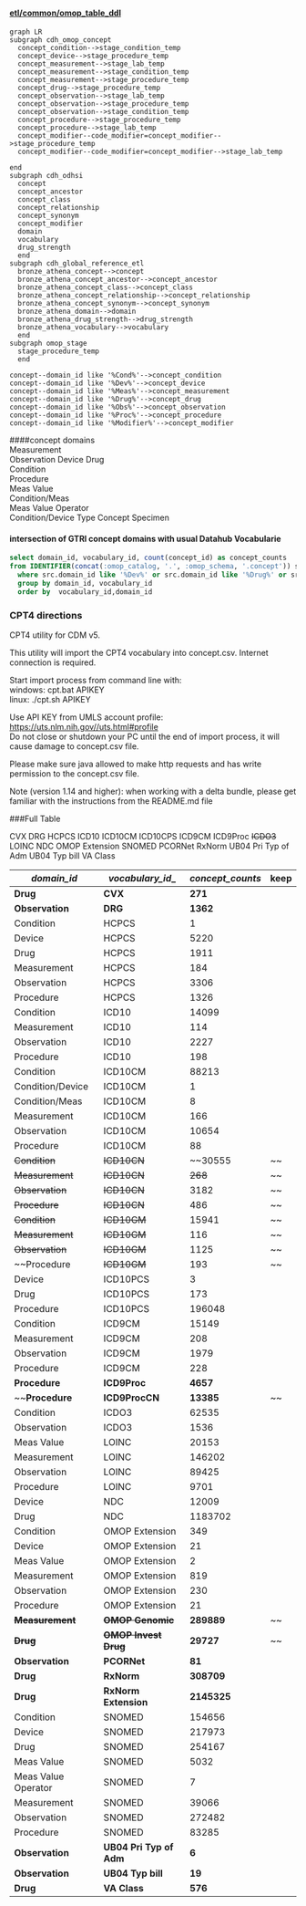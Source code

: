 #### [etl/common/omop_table_ddl](https://www.github.com/cdcent/cdh-ohdsi/etl/common/omop_table_ddl)

```mermaid
graph LR
subgraph cdh_omop_concept
  concept_condition-->stage_condition_temp
  concept_device-->stage_procedure_temp
  concept_measurement-->stage_lab_temp
  concept_measurement-->stage_condition_temp
  concept_measurement-->stage_procedure_temp
  concept_drug-->stage_procedure_temp
  concept_observation-->stage_lab_temp
  concept_observation-->stage_procedure_temp
  concept_observation-->stage_condition_temp
  concept_procedure-->stage_procedure_temp
  concept_procedure-->stage_lab_temp
  concept_modifier--code_modifier=concept_modifier-->stage_procedure_temp
  concept_modifier--code_modifier=concept_modifier-->stage_lab_temp

end
subgraph cdh_odhsi
  concept
  concept_ancestor 
  concept_class
  concept_relationship
  concept_synonym
  concept_modifier
  domain
  vocabulary
  drug_strength
  end
subgraph cdh_global_reference_etl
  bronze_athena_concept-->concept
  bronze_athena_concept_ancestor-->concept_ancestor
  bronze_athena_concept_class-->concept_class
  bronze_athena_concept_relationship-->concept_relationship
  bronze_athena_concept_synonym-->concept_synonym
  bronze_athena_domain-->domain
  bronze_athena_drug_strength-->drug_strength
  bronze_athena_vocabulary-->vocabulary
  end
subgraph omop_stage
  stage_procedure_temp
  end

concept--domain_id like '%Cond%'-->concept_condition
concept--domain_id like '%Dev%'-->concept_device
concept--domain_id like '%Meas%'-->concept_measurement
concept--domain_id like '%Drug%'-->concept_drug
concept--domain_id like '%Obs%'-->concept_observation
concept--domain_id like '%Proc%'-->concept_procedure
concept--domain_id like '%Modifier%'-->concept_modifier
```

####concept domains  
Measurement  
Observation 
Device 
Drug  
Condition  
Procedure  
Meas Value  
Condition/Meas  
Meas Value Operator  
Condition/Device
Type Concept
Specimen

#### intersection of GTRI concept domains with usual Datahub Vocabularie

```sql
select domain_id, vocabulary_id, count(concept_id) as concept_counts  
from IDENTIFIER(concat(:omop_catalog, '.', :omop_schema, '.concept')) src
  where src.domain_id like '%Dev%' or src.domain_id like '%Drug%' or src.domain_id like '%Cond%' or src.domain_id like '%Meas%' or src.domain_id like '%Obs%'  or src.domain_id like '%Proc%' 
  group by domain_id, vocabulary_id
  order by  vocabulary_id,domain_id
```
### CPT4 directions

CPT4 utility for CDM v5.  

This utility will import the CPT4 vocabulary into concept.csv.
Internet connection is required.  

Start import process from command line with:  
 windows: cpt.bat APIKEY  
 linux: ./cpt.sh APIKEY  

Use API KEY from UMLS account profile: https://uts.nlm.nih.gov//uts.html#profile  
Do not close or shutdown your PC until the end of import process,
it will cause damage to concept.csv file.  

Please make sure java allowed to make http requests and has write permission to the concept.csv file.  

Note (version 1.14 and higher): when working with a delta bundle, please get familiar with the instructions from the README.md file  


###Full Table 

CVX
DRG
HCPCS
ICD10
ICD10CM
ICD10CPS
ICD9CM
ICD9Proc
~~ICDO3~~
LOINC
NDC
OMOP Extension
SNOMED
PCORNet
RxNorm
UB04 Pri Typ of Adm
UB04 Typ bill
VA Class

|_domain_id_|_vocabulary_id__|_concept_counts_|keep|
|---------|-------|----------|--------------------|
|**Drug**|**CVX**|**271**||
|**Observation**|**DRG**|**1362**||
|Condition|HCPCS|1||
|Device|HCPCS|5220||
|Drug|HCPCS|1911||
|Measurement|HCPCS|184||
|Observation|HCPCS|3306||
|Procedure|HCPCS|1326||
|Condition|ICD10|14099||
|Measurement|ICD10|114||
|Observation|ICD10|2227||
|Procedure|ICD10|198||
|Condition|ICD10CM|88213||
|Condition/Device|ICD10CM|1||
|Condition/Meas|ICD10CM|8||
|Measurement|ICD10CM|166||
|Observation|ICD10CM|10654||
|Procedure|ICD10CM|88||
|~~Condition~~|~~ICD10CN~~|~~30555|~~|
|~~Measurement~~|~~ICD10CN~~|~~268~~|~~|
|~~Observation~~|~~ICD10CN~~|3182|~~|
|~~Procedure~~|~~ICD10CN~~|486|~~|
|~~Condition~~|~~ICD10GM~~|15941|~~|
|~~Measurement~~|~~ICD10GM~~|116|~~|
|~~Observation~~|~~ICD10GM~~|1125|~~|
|~~Procedure|~~ICD10GM~~|193|~~|
|Device|ICD10PCS|3||
|Drug|ICD10PCS|173||
|Procedure|ICD10PCS|196048||
|Condition|ICD9CM|15149||
|Measurement|ICD9CM|208||
|Observation|ICD9CM|1979||
|Procedure|ICD9CM|228||
|**Procedure**|**ICD9Proc**|**4657**||
|~~**Procedure**|**ICD9ProcCN**|**13385**|~~|
|Condition|ICDO3|62535||
|Observation|ICDO3|1536||
|Meas Value|LOINC|20153||
|Measurement|LOINC|146202||
|Observation|LOINC|89425||
|Procedure|LOINC|9701||
|Device|NDC|12009||
|Drug|NDC|1183702||
|Condition|OMOP Extension|349||
|Device|OMOP Extension|21||
|Meas Value|OMOP Extension|2||
|Measurement|OMOP Extension|819||
|Observation|OMOP Extension|230||
|Procedure|OMOP Extension|21||
|~~**Measurement**~~|~~**OMOP Genomic**~~|**289889**|~~|
|~~**Drug**~~|~~**OMOP Invest Drug**~~|**29727**|~~|
|**Observation**|**PCORNet**|**81**||
|**Drug**|**RxNorm**|**308709**||
|**Drug**|**RxNorm Extension**|**2145325**||
|Condition|SNOMED|154656||
|Device|SNOMED|217973||
|Drug|SNOMED|254167||
|Meas Value|SNOMED|5032||
|Meas Value Operator|SNOMED|7||
|Measurement|SNOMED|39066||
|Observation|SNOMED|272482||
|Procedure|SNOMED|83285||
|**Observation**|**UB04 Pri Typ of Adm**|**6**||
|**Observation**|**UB04 Typ bill**|**19**||
|**Drug**|**VA Class**|**576**||

